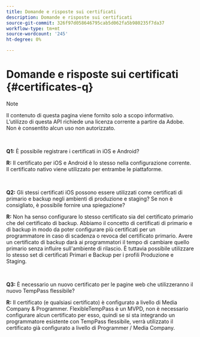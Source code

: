 ```yaml
---
title: Domande e risposte sui certificati
description: Domande e risposte sui certificati
source-git-commit: 326f97d058646795cab5d062fa5b980235f7da37
workflow-type: tm+mt
source-wordcount: '245'
ht-degree: 0%

---
```




# Domande e risposte sui certificati {#certificates-q}

>[!NOTE]
>
>Il contenuto di questa pagina viene fornito solo a scopo informativo. L’utilizzo di questa API richiede una licenza corrente a partire da Adobe. Non è consentito alcun uso non autorizzato.

</br>

**Q1:** È possibile registrare i certificati in iOS e Android?

**R:** Il certificato per iOS e Android è lo stesso nella configurazione corrente. Il certificato nativo viene utilizzato per entrambe le piattaforme.

</br>

**Q2:** Gli stessi certificati iOS possono essere utilizzati come certificati di primario e backup negli ambienti di produzione e staging? Se non è consigliato, è possibile fornire una spiegazione?

**R:** Non ha senso configurare lo stesso certificato sia del certificato primario che del certificato di backup. Abbiamo il concetto di certificati di primario e di backup in modo da poter configurare più certificati per un programmatore in caso di scadenza o revoca del certificato primario. Avere un certificato di backup darà ai programmatori il tempo di cambiare quello primario senza influire sull&#39;ambiente di rilascio. È tuttavia possibile utilizzare lo stesso set di certificati Primari e Backup per i profili Produzione e Staging.

</br>

**Q3:** È necessario un nuovo certificato per le pagine web che utilizzeranno il nuovo TempPass flessibile? 

**R:** Il certificato (e qualsiasi certificato) è configurato a livello di Media Company &amp; Programmer. FlexibleTempPass è un MVPD, non è necessario configurare alcun certificato per esso, quindi se si sta integrando un programmatore esistente con TempPass flessibile, verrà utilizzato il certificato già configurato a livello di Programmer / Media Company.

